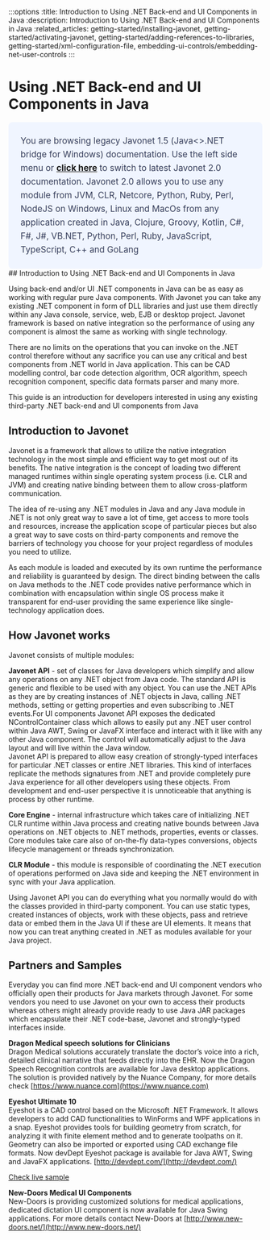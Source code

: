 :::options
:title:  Introduction to Using .NET Back-end and UI Components in Java
:description: Introduction to Using .NET Back-end and UI Components in Java
:related_articles: getting-started/installing-javonet, getting-started/activating-javonet, getting-started/adding-references-to-libraries, getting-started/xml-configuration-file, embedding-ui-controls/embedding-net-user-controls
:::

# Using .NET Back-end and UI Components in Java  
  <div style="padding: 24px; background: #F0F5FF; border-radius: 8px; flex-direction: column; justify-content: flex-start; align-items: flex-start; gap: 10px; display: flex">
  <div style="justify-content: flex-start; align-items: center; gap: 24px; display: inline-flex">
    <div style="color: #353D5A; font-size: 17px; font-weight: 400; line-height: 27px; letter-spacing: 0.03px; word-wrap: break-word">
You are browsing legacy Javonet 1.5 (Java<>.NET bridge for Windows) documentation. Use the left side menu or <a style="font-weight: bold; text-decoration: underline;" href="/guides/v2/getting-started/about-javonet">click here</a> to switch to latest Javonet 2.0 documentation. Javonet 2.0 allows you to use any module from
JVM, CLR, Netcore, Python, Ruby, Perl, NodeJS on Windows, Linux and MacOs
from any application created in Java, Clojure, Groovy, Kotlin, C#, F#, J#, VB.NET, Python, Perl, Ruby, JavaScript, TypeScript, C++ and GoLang
    </div>
  </div>
</div>
##  Introduction to Using .NET Back-end and UI Components in Java  

Using back-end and/or UI .NET components in Java can be as easy as working with regular pure Java components. With Javonet you can take any existing .NET component in form of DLL libraries and just use them directly within any Java console, service, web, EJB or desktop project. Javonet framework is based on native integration so the performance of using any component is almost the same as working with single technology.  
  
There are no limits on the operations that you can invoke on the .NET control therefore without any sacrifice you can use any critical and best components from .NET world in Java application. This can be CAD modelling control, bar code detection algorithm, OCR algorithm, speech recognition component, specific data formats parser and many more.  
  
This guide is an introduction for developers interested in using any existing third-party .NET back-end and UI components from Java  
  
## Introduction to Javonet

Javonet is a framework that allows to utilize the native integration technology in the most simple and efficient way to get most out of its benefits. The native integration is the concept of loading two different managed runtimes within single operating system process (i.e. CLR and JVM) and creating native binding between them to allow cross-platform communication.  
  
The idea of re-using any .NET modules in Java and any Java module in .NET is not only great way to save a lot of time, get access to more tools and resources, increase the application scope of particular pieces but also a great way to save costs on third-party components and remove the barriers of technology you choose for your project regardless of modules you need to utilize.  
  
As each module is loaded and executed by its own runtime the performance and reliability is guaranteed by design. The direct binding between the calls on Java methods to the .NET code provides native performance which in combination with encapsulation within single OS process make it transparent for end-user providing the same experience like single-technology application does.  
  
## How Javonet works
  
Javonet consists of multiple modules:  
  
**Javonet API** -  set of classes for Java developers which simplify and allow any operations on any .NET object from Java code. The standard API is generic and flexible to be used with any object. You can use the .NET APIs as they are by creating instances of .NET objects in Java, calling .NET methods, setting or getting properties and even subscribing to .NET events.For UI components Javonet API exposes the dedicated NControlContainer class which allows to easily put any .NET user control within Java AWT, Swing or JavaFX interface and interact with it like with any other Java component. The control will automatically adjust to the Java layout and will live within the Java window.  
Javonet API is prepared to allow easy creation of strongly-typed interfaces for particular .NET classes or entire .NET libraries. This kind of interfaces replicate the methods signatures from .NET and provide completely pure Java experience for all other developers using these objects. From development and end-user perspective it is unnoticeable that anything is process by other runtime.  
  
**Core Engine** - internal infrastructure which takes care of initializing .NET CLR runtime within Java process and creating native bounds between Java operations on .NET objects to .NET methods, properties, events or classes. Core modules take care also of on-the-fly data-types conversions, objects lifecycle management or threads synchronization. 
  
**CLR Module** - this module is responsible of coordinating the .NET execution of operations performed on Java side and keeping the .NET environment in sync with your Java application.  
  
Using Javonet API you can do everything what you normally would do with the classes provided in third-party component. You can use static types, created instances of objects, work with these objects, pass and retrieve data or embed them in the Java UI if these are UI elements. It means that now you can treat anything created in .NET as modules available for your Java project.  
  
## Partners and Samples

Everyday you can find more .NET back-end and UI component vendors who officially open their products for Java markets through Javonet. For some vendors you need to use Javonet on your own to access their products whereas others might already provide ready to use Java JAR packages which encapsulate their .NET code-base, Javonet and strongly-typed interfaces inside.  
  
 **Dragon Medical speech solutions for Clinicians**  
Dragon Medical solutions accurately translate the doctor’s voice into a rich, detailed clinical narrative that feeds directly into the EHR. Now the Dragon Speech Recognition controls are available for Java desktop applications. The solution is provided natively by the Nuance Company, for more details check [https://www.nuance.com](https://www.nuance.com)
  
**Eyeshot Ultimate 10**  
Eyeshot is a CAD control based on the Microsoft .NET Framework. It allows developers to add CAD functionalities to WinForms and WPF applications in a snap. Eyeshot provides tools for building geometry from scratch, for analyzing it with finite element method and to generate toolpaths on it. Geometry can also be imported or exported using CAD exchange file formats. Now devDept Eyeshot package is available for Java AWT, Swing and JavaFX applications. [http://devdept.com/](http://devdept.com/)  

[Check live sample](https://www.javonet.com/java-devs/samples/using-devdept-net-winforms-eyeshot-cad-ui-components-java-awt/)  
  
**New-Doors Medical UI Components**  
New-Doors is providing customized solutions for medical applications, dedicated dictation UI component is now available for Java Swing applications. For more details contact New-Doors at [http://www.new-doors.net/](http://www.new-doors.net/)